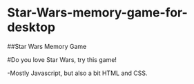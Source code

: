 # Star-Wars-memory-game-for-desktop

##Star Wars Memory Game

#Do you love Star Wars, try this game!

-Mostly Javascript, but also a bit HTML and CSS. 
